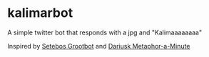 kalimarbot
===============
A simple twitter bot that responds with a jpg and "Kalimaaaaaaaa"

Inspired by [Setebos Grootbot](https://github.com/Setebos/grootbot) and [Dariusk Metaphor-a-Minute](https://github.com/dariusk/metaphor-a-minute)
